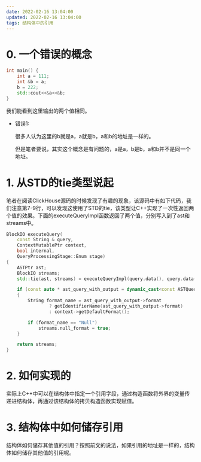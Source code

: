 ```yaml
---
date: 2022-02-16 13:04:00
updated: 2022-02-16 13:04:00
tags: 结构体中的引用
---
```


# 0. 一个错误的概念

```c++
int main() {
    int a = 111;
    int &b = a;
    b = 222;
    std::cout<<&a<<&b;
}
```

我们能看到这里输出的两个值相同。

- 错误1:

  很多人认为这里的b就是a，a就是b，a和b的地址是一样的。

  但是笔者要说，其实这个概念是有问题的，a是a，b是b，a和b并不是同一个地址。

  

<!-- more -->

 # 1. 从STD的tie类型说起

笔者在阅读ClickHouse源码的时候发现了有趣的现象，该源码中有如下代码，我们注意第7-9行，可以发现这使用了STD的tie，该类型让C++实现了一次性返回两个值的效果。下面的executeQueryImpl函数返回了两个值，分别写入到了ast和streams中。

```c++
BlockIO executeQuery(
    const String & query,
    ContextMutablePtr context,
    bool internal,
    QueryProcessingStage::Enum stage)
{
    ASTPtr ast;
    BlockIO streams;
    std::tie(ast, streams) = executeQueryImpl(query.data(), query.data() + query.size(), context, internal, stage, nullptr);

    if (const auto * ast_query_with_output = dynamic_cast<const ASTQueryWithOutput *>(ast.get()))
    {
        String format_name = ast_query_with_output->format
                ? getIdentifierName(ast_query_with_output->format)
                : context->getDefaultFormat();

        if (format_name == "Null")
            streams.null_format = true;
    }

    return streams;
}
```

# 2. 如何实现的

实际上C++中可以在结构体中指定一个引用字段，通过构造函数将外界的变量传递进结构体，再通过该结构体的拷贝构造函数实现赋值。



# 3. 结构体中如何储存引用

结构体如何储存其他值的引用？按照前文的说法，如果引用的地址是一样的，结构体如何储存其他值的引用呢。











